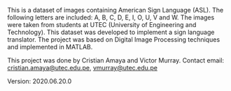 This is a dataset of images containing American Sign Language (ASL). The following letters are included: A, B, C, D, E, I, O, U, V and W. The images were taken from students at UTEC (University of Engineering and Technology). This dataset was developed to implement a sign language translator. The project was based on Digital Image Processing techniques and implemented in MATLAB.


This project was done by Cristian Amaya and Victor Murray. 
Contact email: cristian.amaya@utec.edu.pe, vmurray@utec.edu.pe

Version: 2020.06.20.0
